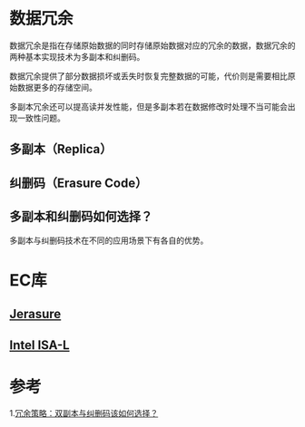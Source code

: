 # 数据冗余
数据冗余是指在存储原始数据的同时存储原始数据对应的冗余的数据，数据冗余的两种基本实现技术为多副本和纠删码。

数据冗余提供了部分数据损坏或丢失时恢复完整数据的可能，代价则是需要相比原始数据更多的存储空间。

多副本冗余还可以提高读并发性能，但是多副本若在数据修改时处理不当可能会出现一致性问题。

## 多副本（Replica）

## 纠删码（Erasure Code）

## 多副本和纠删码如何选择？
多副本与纠删码技术在不同的应用场景下有各自的优势。



# EC库
## [Jerasure](http://jerasure.org/)
## [Intel ISA-L](http://www.intel.com/content/www/us/en/storage/erasure-code-isa-l-solution-video.html)

# 参考
1.[冗余策略：双副本与纠删码该如何选择？ ](https://www.sohu.com/a/438639905_120873674)
